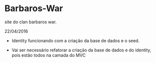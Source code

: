 # Barbaros-War
site do clan barbaros war.

22/04/2016

* Identity funcionando com a criação da base de dados e o seed.

* Vai ser necessário refatorar a criação da base de dados e do identity, pois estão todos na camada do MVC
